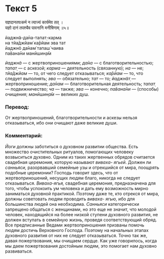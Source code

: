 # Текст 5

यज्ञदानतपःकर्म न त्याज्यं कार्यमेव तत् ।  
यज्ञो दानं तपश्चैव पावनानि मनीषिणाम् ॥५॥

йаджн̃а-да̄на-тапат̣-карма  
на тйа̄джйам̇ ка̄рйам эва тат  
йаджн̃о да̄нам̇ тапаш́ чаива  
па̄вана̄ни манӣшин̣а̄м

_йаджн̃а_ — с жертвоприношениями; _да̄на_ — с благотворительностью; _тапат̣_ — с аскезой; _карма_ — деятельность (связанную); _на_ — не; _тйа̄джйам_ — то, от чего следует отказываться; _ка̄рйам_ — то, что следует выполнять; _эва_ — обязательно; _тат_ — то; _йаджн̃ат̣_ — жертвоприношение; _да̄нам_ — благотворительная деятельность; _тапат̣_ — подвижничество; _ча_ — также; _эва_ — конечно; _па̄вана̄ни_ — (способы) очищения; _манӣшин̣а̄м_ — великих душ.

### Перевод:

От жертвоприношений, благотворительности и аскезы нельзя отказываться, ибо они очищают даже великие души.

### Комментарий:

_Йоги_ должны заботиться о духовном развитии общества. Есть множество очистительных ритуалов, помогающих человеку возвыситься духовно. Одним из таких жертвенных обрядов считается свадебная церемония, которую называют _виваха- ягьей_. Должен ли _санньяси,_ разорвавший семейные узы и отрекшийся от мира, поощрять подобные церемонии? Господь говорит здесь, что от жертвоприношений, несущих людям благо, никогда не следует отказываться. _Виваха-ягья,_ свадебная церемония, предназначена для того, чтобы успокоить ум человека и дать ему возможность мирно заниматься духовной практикой. Поэтому даже те, кто отрекся от мира, должны советовать людям проводить _виваха- ягью,_ ибо для большинства людей она необходима. _Санньяси_ категорически запрещено общаться с женщинами, но это еще не значит, что молодой человек, находящийся на более низкой ступени духовного развития, не должен вступать в семейную жизнь, проведя соответствующий обряд. Все предписанные Ведами жертвоприношения призваны помочь людям достичь Верховного Господа. Поэтому на начальных этапах духовного развития от них не следует отказываться. Точно так же, давая пожертвования, мы очищаем сердце. Как уже говорилось, когда мы даем пожертвования достойным людям, это помогает нам духовно развиваться.